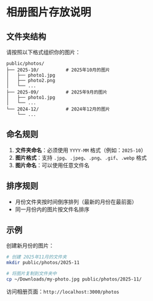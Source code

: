 # 相册图片存放说明

## 文件夹结构

请按照以下格式组织你的图片：

```
public/photos/
├── 2025-10/          # 2025年10月的图片
│   ├── photo1.jpg
│   ├── photo2.png
│   └── ...
├── 2025-09/          # 2025年9月的图片
│   ├── photo1.jpg
│   └── ...
└── 2024-12/          # 2024年12月的图片
    └── ...
```

## 命名规则

1. **文件夹命名**：必须使用 `YYYY-MM` 格式（例如：`2025-10`）
2. **图片格式**：支持 `.jpg`、`.jpeg`、`.png`、`.gif`、`.webp` 格式
3. **图片命名**：可以使用任意文件名

## 排序规则

- 月份文件夹按时间倒序排列（最新的月份在最前面）
- 同一月份内的图片按文件名排序

## 示例

创建新月份的图片：

```bash
# 创建 2025年11月的文件夹
mkdir public/photos/2025-11

# 将图片复制到文件夹中
cp ~/Downloads/my-photo.jpg public/photos/2025-11/
```

访问相册页面：`http://localhost:3000/photos`

